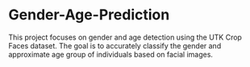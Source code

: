 # Gender-Age-Prediction
This project focuses on gender and age detection using the UTK Crop Faces dataset. The goal is to accurately classify the gender and approximate age group of individuals based on facial images.
